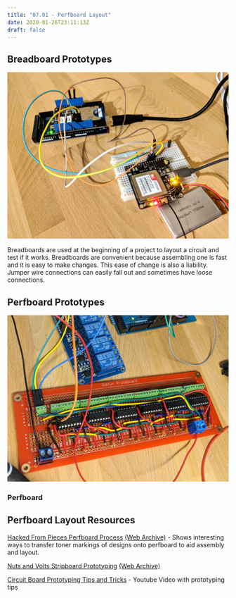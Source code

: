 ```yaml
---
title: "07.01 - Perfboard Layout"
date: 2020-01-26T23:11:13Z
draft: false
---
```


## Breadboard Prototypes

[![Breadboard Prototype](2017-breadboard-prototype.jpg)](2017-breadboard-prototype.jpg)

Breadboards are used at the beginning of a project to layout a circuit and test if it works. Breadboards are convenient because assembling one is fast and it is easy to make changes. This ease of change is also a liability. Jumper wire connections can easily fall out and sometimes have loose connections.

## Perfboard Prototypes

[![Shift Register Perfboard Soldered](2018-shift-register-perfboard-soldered.jpg)](2018-shift-register-perfboard-soldered.jpg)

### Perfboard

## Perfboard Layout Resources

[Hacked From Pieces Perfboard Process](https://hackedfrompieces.wordpress.com/2013/03/17/tutorial-professional-perfboard/) [(Web Archive)](https://web.archive.org/web/20190610005447/https://hackedfrompieces.wordpress.com/2013/03/17/tutorial-professional-perfboard/) - Shows interesting ways to transfer toner markings of designs onto perfboard to aid assembly and layout.

[Nuts and Volts Stripboard Prototyping](https://www.nutsvolts.com/magazine/article/june2013_Dratwa) [(Web Archive)](https://web.archive.org/web/20220611201804/https://www.nutsvolts.com/magazine/article/june2013_Dratwa)

[Circuit Board Prototyping Tips and Tricks](https://www.youtube.com/watch?v=J9Ig1Sxhe8Y) - Youtube Video with prototyping tips
